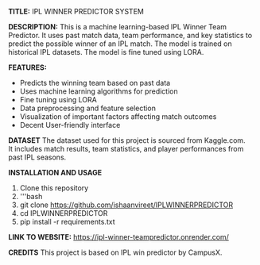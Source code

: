 **TITLE:** 
IPL WINNER PREDICTOR SYSTEM

**DESCRIPTION:** 
This is a machine learning-based IPL Winner Team Predictor. It uses past match data, team performance, and key statistics to predict the possible winner of an IPL match. The model is trained on historical IPL datasets. The model is fine tuned using LORA.

**FEATURES:**
- Predicts the winning team based on past data  
- Uses machine learning algorithms for prediction
- Fine tuning using LORA
- Data preprocessing and feature selection  
- Visualization of important factors affecting match outcomes  
- Decent User-friendly interface

**DATASET**
The dataset used for this project is sourced from Kaggle.com.  
It includes match results, team statistics, and player performances from past IPL seasons.  

**INSTALLATION AND USAGE**
1. Clone this repository
2. '''bash
3. git clone https://github.com/ishaanvireet/IPLWINNERPREDICTOR
4. cd IPLWINNERPREDICTOR
5. pip install -r requirements.txt

**LINK TO WEBSITE:**
https://ipl-winner-teampredictor.onrender.com/

**CREDITS**
This project is based on IPL win predictor by CampusX.



